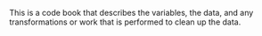 This is a code book that describes the variables, the data, and any transformations or work that is performed to clean up the data.
